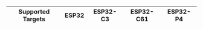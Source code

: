 | Supported Targets | ESP32 | ESP32-C3 | ESP32-C61 | ESP32-P4 |
| ----------------- | ----- | -------- | --------- | -------- |
